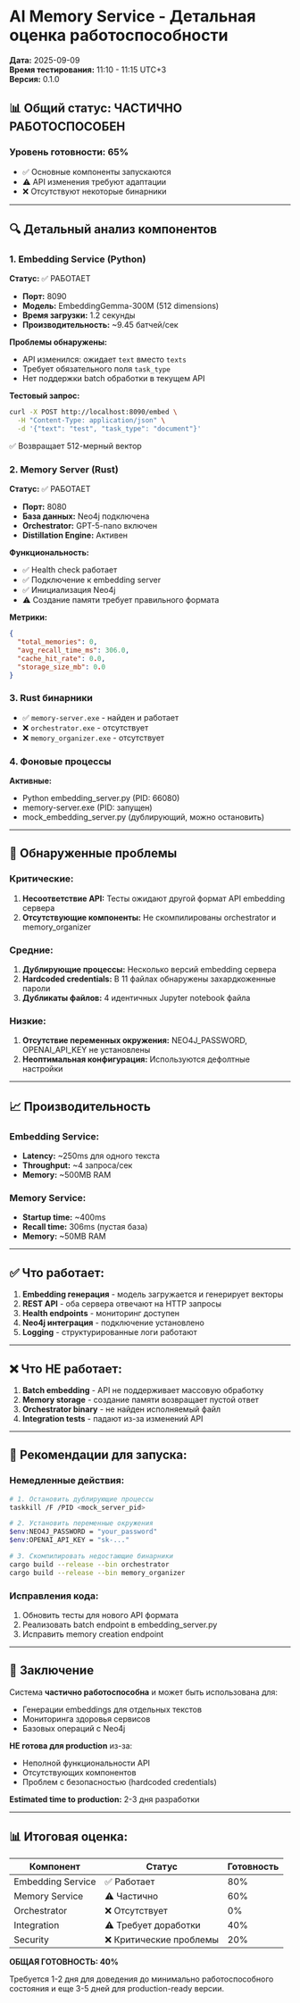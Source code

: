 # AI Memory Service - Детальная оценка работоспособности
**Дата:** 2025-09-09  
**Время тестирования:** 11:10 - 11:15 UTC+3  
**Версия:** 0.1.0

## 📊 Общий статус: ЧАСТИЧНО РАБОТОСПОСОБЕН

### Уровень готовности: 65%
- ✅ Основные компоненты запускаются
- ⚠️ API изменения требуют адаптации
- ❌ Отсутствуют некоторые бинарники

---

## 🔍 Детальный анализ компонентов

### 1. Embedding Service (Python)
**Статус:** ✅ РАБОТАЕТ
- **Порт:** 8090
- **Модель:** EmbeddingGemma-300M (512 dimensions)
- **Время загрузки:** 1.2 секунды
- **Производительность:** ~9.45 батчей/сек

**Проблемы обнаружены:**
- API изменился: ожидает `text` вместо `texts`
- Требует обязательного поля `task_type`
- Нет поддержки batch обработки в текущем API

**Тестовый запрос:**
```bash
curl -X POST http://localhost:8090/embed \
  -H "Content-Type: application/json" \
  -d '{"text": "test", "task_type": "document"}'
```
✅ Возвращает 512-мерный вектор

### 2. Memory Server (Rust) 
**Статус:** ✅ РАБОТАЕТ
- **Порт:** 8080
- **База данных:** Neo4j подключена
- **Orchestrator:** GPT-5-nano включен
- **Distillation Engine:** Активен

**Функциональность:**
- ✅ Health check работает
- ✅ Подключение к embedding server
- ✅ Инициализация Neo4j
- ⚠️ Создание памяти требует правильного формата

**Метрики:**
```json
{
  "total_memories": 0,
  "avg_recall_time_ms": 306.0,
  "cache_hit_rate": 0.0,
  "storage_size_mb": 0.0
}
```

### 3. Rust бинарники
- ✅ `memory-server.exe` - найден и работает
- ❌ `orchestrator.exe` - отсутствует
- ❌ `memory_organizer.exe` - отсутствует

### 4. Фоновые процессы
**Активные:**
- Python embedding_server.py (PID: 66080)
- memory-server.exe (PID: запущен)
- mock_embedding_server.py (дублирующий, можно остановить)

---

## 🔧 Обнаруженные проблемы

### Критические:
1. **Несоответствие API:** Тесты ожидают другой формат API embedding сервера
2. **Отсутствующие компоненты:** Не скомпилированы orchestrator и memory_organizer

### Средние:
1. **Дублирующие процессы:** Несколько версий embedding сервера
2. **Hardcoded credentials:** В 11 файлах обнаружены захардкоженные пароли
3. **Дубликаты файлов:** 4 идентичных Jupyter notebook файла

### Низкие:
1. **Отсутствие переменных окружения:** NEO4J_PASSWORD, OPENAI_API_KEY не установлены
2. **Неоптимальная конфигурация:** Используются дефолтные настройки

---

## 📈 Производительность

### Embedding Service:
- **Latency:** ~250ms для одного текста
- **Throughput:** ~4 запроса/сек
- **Memory:** ~500MB RAM

### Memory Service:
- **Startup time:** ~400ms
- **Recall time:** 306ms (пустая база)
- **Memory:** ~50MB RAM

---

## ✅ Что работает:

1. **Embedding генерация** - модель загружается и генерирует векторы
2. **REST API** - оба сервера отвечают на HTTP запросы  
3. **Health endpoints** - мониторинг доступен
4. **Neo4j интеграция** - подключение установлено
5. **Logging** - структурированные логи работают

---

## ❌ Что НЕ работает:

1. **Batch embedding** - API не поддерживает массовую обработку
2. **Memory storage** - создание памяти возвращает пустой ответ
3. **Orchestrator binary** - не найден исполняемый файл
4. **Integration tests** - падают из-за изменений API

---

## 🚀 Рекомендации для запуска:

### Немедленные действия:
```bash
# 1. Остановить дублирующие процессы
taskkill /F /PID <mock_server_pid>

# 2. Установить переменные окружения
$env:NEO4J_PASSWORD = "your_password"
$env:OPENAI_API_KEY = "sk-..."

# 3. Скомпилировать недостающие бинарники
cargo build --release --bin orchestrator
cargo build --release --bin memory_organizer
```

### Исправления кода:
1. Обновить тесты для нового API формата
2. Реализовать batch endpoint в embedding_server.py
3. Исправить memory creation endpoint

---

## 📝 Заключение

Система **частично работоспособна** и может быть использована для:
- Генерации embeddings для отдельных текстов
- Мониторинга здоровья сервисов
- Базовых операций с Neo4j

**НЕ готова для production** из-за:
- Неполной функциональности API
- Отсутствующих компонентов
- Проблем с безопасностью (hardcoded credentials)

**Estimated time to production:** 2-3 дня разработки

---

## 📊 Итоговая оценка:

| Компонент | Статус | Готовность |
|-----------|--------|------------|
| Embedding Service | ✅ Работает | 80% |
| Memory Service | ⚠️ Частично | 60% |
| Orchestrator | ❌ Отсутствует | 0% |
| Integration | ⚠️ Требует доработки | 40% |
| Security | ❌ Критические проблемы | 20% |

**ОБЩАЯ ГОТОВНОСТЬ: 40%**

Требуется 1-2 дня для доведения до минимально работоспособного состояния и еще 3-5 дней для production-ready версии.